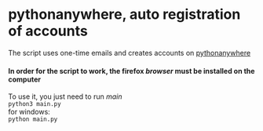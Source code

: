# pythonanywhere, auto registration of accounts

The script uses one-time emails and creates accounts on [pythonanywhere](https://pythonanywhere.com)

#### In order for the script to work, the __firefox__ _browser_ must be installed on the computer

To use it, you just need to run _main_  
  `python3 main.py`  
for windows:  
  `python main.py`
